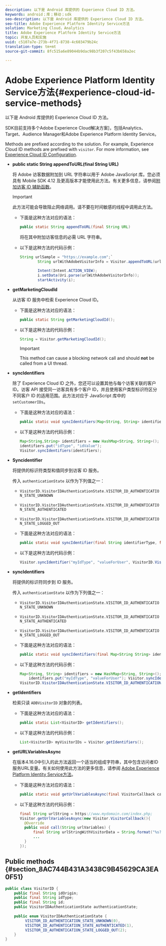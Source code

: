 ```yaml
---
description: 以下是 Android 库提供的 Experience Cloud ID 方法。
keywords: android；库；移动；sdk
seo-description: 以下是 Android 库提供的 Experience Cloud ID 方法。
seo-title: Adobe Experience Platform Identity Service方法
solution: Marketing Cloud，Analytics
title: Adobe Experience Platform Identity Service方法
topic: 开发人员和实施
uuid: c5107a7e-273b-4f71-8738-4c603479b24c
translation-type: tm+mt
source-git-commit: 8fc515a6e89044b9dac98b3f207c5f43b658a2ec

---
```



# Adobe Experience Platform Identity Service方法{#experience-cloud-id-service-methods}

以下是 Android 库提供的 Experience Cloud ID 方法。

SDK目前支持多个Adobe Experience Cloud解决方案]，包括Analytics、Target、Audience Manager和Adobe Experience Platform Identity Service。

Methods are prefixed according to the solution. For example, Experience Cloud ID methods are prefixed with `visitor`. For more information, see [Experience Cloud ID Configuration](/help/android/c-marketing-cloud/mcvid.md).

* **public static String appendToURL(final String URL)**

   将 Adobe 访客数据附加到 URL 字符串以用于 Adobe JavaScript 库。您必须具有 Mobile SDK 4.12 及更高版本才能使用此方法。有关更多信息，请参阅[附加访客 ID 辅助函数](https://marketing.adobe.com/resources/help/en_US/mcvid/mcvid-appendvisitorid.html)。

   >[!IMPORTANT]
   >
   >此方法可能会导致阻止网络调用。请不要在时间敏感的线程中调用此方法。

   * 下面是这种方法对应的语法：

      ```java
      public static String appendToURL(final String URL) 
      ```

      将在其中附加访客信息的必需 URL 字符串。

   * 以下是这种方法的代码示例：

      ```java
      String urlSample = "https://example.com";`
              String urlWithAdobeVisitorInfo = Visitor.appendToURL(urlSample);
      
              Intent(Intent.ACTION_VIEW);
              i.setData(Uri.parse(urlWithAdobeVisitorInfo));
              startActivity(i);
      ```

* **getMarketingCloudId**

   从访客 ID 服务中检索 Experience Cloud ID。

   * 下面是这种方法对应的语法：

      ```java
      public static String getMarketingCloudId(); 
      ```

   * 以下是这种方法的代码示例：

      ```java
      String = Visitor.getMarketingCloudId();
      ```

      >[!IMPORTANT]
      >
      >This method can cause a blocking network call and should **not** be called from a UI thread.

* **syncIdentifiers**

   除了 Experience Cloud ID 之外，您还可以设置其他与每个访客关联的客户 ID。访客 API 接受同一访客具有多个客户 ID，并且使用客户类型标识符区分不同客户 ID 的适用范围。此方法对应于 JavaScript 库中的 `setCustomerIDs`。

   * 下面是这种方法对应的语法：

      ```java
      public static void syncIdentifiers(Map<String, String> identifiers); 
      ```

   * 以下是这种方法的代码示例：

      ```java
      Map<String,String> identifiers = new HashMap<String, String>();
      identifiers.put("idType", "idValue");
      Visitor.syncIdentifiers(identifiers);
      ```

* **Syncidentifier**

   将提供的标识符类型和值同步到访客 ID 服务。

   传入 `authenticationState` 以作为下列值之一：

   * `VisitorID.VisitorIDAuthenticationState.VISITOR_ID_AUTHENTICATION_STATE_UNKNOWN`
   * `VisitorID.VisitorIDAuthenticationState.VISITOR_ID_AUTHENTICATION_STATE_AUTHENTICATED`
   * `VisitorID.VisitorIDAuthenticationState.VISITOR_ID_AUTHENTICATION_STATE_LOGGED_OUT`

   * 下面是这种方法对应的语法：

      ```java
      public static void syncIdentifier(final String identifierType, final String identifier, final VisitorID.VisitorIDAuthenticationState authenticationState);
      ```

   * 以下是这种方法的代码示例：

      ```java
      Visitor.syncIdentifier("myIdType", "valueForUser", VisitorID.VisitorIDAuthenticationState.VISITOR_ID_AUTHENTICATION_STATE_LOGGED_OUT);
      ```

* **syncIdentifiers**

   将提供的标识符同步到 ID 服务。

   传入 `authenticationState` 以作为下列值之一：
   * `VisitorID.VisitorIDAuthenticationState.VISITOR_ID_AUTHENTICATION_STATE_UNKNOWN`
   * `VisitorID.VisitorIDAuthenticationState.VISITOR_ID_AUTHENTICATION_STATE_AUTHENTICATED`
   * `VisitorID.VisitorIDAuthenticationState.VISITOR_ID_AUTHENTICATION_STATE_LOGGED_OUT`

   * 下面是这种方法对应的语法：

      ```java
      public static void syncIdentifiers(final Map<String String> identifiers, final VisitorID.VisitorIDAuthenticationState authenticationState);
      ```

   * 以下是这种方法的代码示例：

      ```java
      Map<String, String> identifiers = new HashMap<String, String>();
          identifiers.put("myIdType", "valueForUser"); Visitor.syncIdentifiers(identifiers,
      VisitorID.VisitorIDAuthenticationState.VISITOR_ID_AUTHENTICATION_STATE_AUTHENTICATED); 
      ```

* **getIdentifiers**

   检索只读 `ADBVisitorID` 对象的列表。

   * 下面是这种方法对应的语法：

      ```java
      public static List<VisitorID> getIdentifiers(); 
      ```

   * 以下是这种方法的代码示例：

      ```java
      List<VisitorID> myVisitorIDs = Visitor.getIdentifiers(); 
      ```

* **getURLVariablesAsync**

   在版本4.16.0中引入的此方法返回一个适当的组成字符串，其中包含访问者ID服务URL变量。有关如何使用此方法的更多信息，请参阅 [Adobe Experience Platform Identity Service方法](/help/android/reference/hybrid-app.md)。

   * 下面是这种方法对应的语法：

      ```java
      public static void getUrlVariablesAsync(final VisitorCallback callback);
      ```

   * 以下是这种方法的代码示例：

      ```java
      final String urlString = https://www.mydomain.com/index.php; 
      Visitor.getUrlVariablesAsync(new Visitor.VisitorCallback(){ 
        @Override 
        public void call(String urlVariables) { 
            final String urlStringWithVisitorData = String.format("%s?%s", urlString, urlVariables); 
            ...
        } 
      });
      ```

## Public methods {#section_8AC744B431A3438C9B45629CA3EA0F51}

```java
public class VisitorID { 
    public final String idOrigin; 
    public final String idType; 
    public final String id; 
    public VisitorIDAuthenticationState authenticationState; 
 
    public enum VisitorIDAuthenticationState { 
         VISITOR_ID_AUTHENTICATION_STATE_UNKNOWN(0), 
         VISITOR_ID_AUTHENTICATION_STATE_AUTHENTICATED(1), 
         VISITOR_ID_AUTHENTICATION_STATE_LOGGED_OUT(2); 
    } 
}
```
